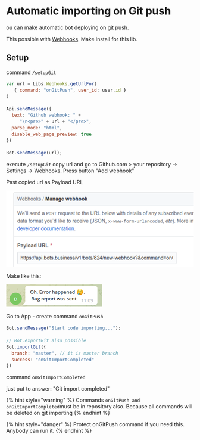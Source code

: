 # Automatic importing on Git push

ou can make automatic bot deploying on git push.&#x20;

This possible with [Webhooks](https://help.bots.business/libs/webhooks-lib). Make install for this lib.

## Setup

command `/setupGit`

```javascript
var url = Libs.Webhooks.getUrlFor(
   { command: "onGitPush", user_id: user.id }
)

Api.sendMessage({
  text: "Github webhook: " +
     "\n<pre>" + url + "</pre>",
  parse_mode: "html",
  disable_web_page_preview: true
})

Bot.sendMessage(url);
```

execute `/setupGit` copy url and go to Github.com > your repository -> Settings -> Webhooks. Press button "Add webhook"

Past copied url as Payload URL

![](<../.gitbook/assets/image (91).png>)

Make like this:

![](<../.gitbook/assets/image (92).png>)

Go to App - create command `onGitPush`

```javascript
Bot.sendMessage("Start code importing...");

// Bot.exportGit also possible
Bot.importGit({
  branch: "master", // it is master branch
  success: "onGitImportCompleted"
})
```

command `onGitImportCompleted`

just put to answer: "Git import completed"

{% hint style="warning" %}
Commands `onGitPush and onGitImportCompleted`must be in repository also. Because all commands will be deleted on git importing
{% endhint %}

{% hint style="danger" %}
Protect onGitPush command if you need this. Anybody can run it.&#x20;
{% endhint %}



